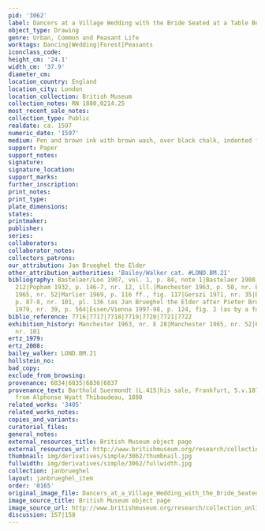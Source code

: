 ```yaml
---
pid: '3062'
label: Dancers at a Village Wedding with the Bride Seated at a Table Beyond
object_type: Drawing
genre: Urban, Common and Peasant Life
worktags: Dancing|Wedding|Forest|Peasants
iconclass_code:
height_cm: '24.1'
width_cm: '37.9'
diameter_cm:
location_country: England
location_city: London
location_collection: British Museum
collection_notes: RN 1880,0214.25
most_recent_sale_notes:
collection_type: Public
realdate: ca. 1597
numeric_date: '1597'
medium: Pen and brown ink with brown wash, over black chalk, indented for transfer
support: Paper
support_notes:
signature:
signature_location:
support_marks:
further_inscription:
print_notes:
print_type:
plate_dimensions:
states:
printmaker:
publisher:
series:
collaborators:
collaborator_notes:
collectors_patrons:
our_attribution: Jan Brueghel the Elder
other_attribution_authorities: 'Bailey/Walker cat. #LOND.BM.21'
bibliography: Bastelaer/Loo 1907, vol. 1, p. 84, note 1|Bastelaer 1908, p. 65, nr.
  212|Popham 1932, p. 146-7, nr. 12, ill.|Manchester 1963, p. 50, nr. E 28|Manchester
  1965, nr. 52|Marlier 1969, p. 116 ff., fig. 117|Gerszi 1971, nr. 35|Berlin 1975,
  p. 87-8, nr. 101, pl. 136 (as Jan Brueghel the Elder after Pieter Bruegel)|Ertz
  1979, nr. 39, p. 564|Essen/Vienna 1997-98, p. 124, fig. 2 (as by a follower of Brueghel)
biblio_reference: 7716|7717|7718|7719|7720|7721|7722
exhibition_history: Manchester 1963, nr. E 28|Manchester 1965, nr. 52|Berlin 1975,
  nr. 101
ertz_1979:
ertz_2008:
bailey_walker: LOND.BM.21
hollstein_no:
bad_copy:
exclude_from_browsing:
provenance: 6834|6835|6836|6837
provenance_text: Barthold Suermondt (L.415|his sale, Frankfurt, 5.v.1879/30)|purchased
  from Alphonse Wyatt Thibaudeau, 1880
related_works: '3405'
related_works_notes:
copies_and_variants:
curatorial_files:
general_notes:
external_resources_title: British Museum object page
external_resources_url: http://www.britishmuseum.org/research/collection_online/collection_object_details.aspx
thumbnail: img/derivatives/simple/3062/thumbnail.jpg
fullwidth: img/derivatives/simple/3062/fullwidth.jpg
collection: janbrueghel
layout: janbrueghel_item
order: '0165'
original_image_file: Dancers_at_a_Village_Wedding_with_the_Bride_Seated_at_a_Table_Beyond_18800214.25_British_Museum.jpg
image_source_title: British Museum object page
image_source_url: http://www.britishmuseum.org/research/collection_online/collection_object_details.aspx
discussion: 157|158
---
```

